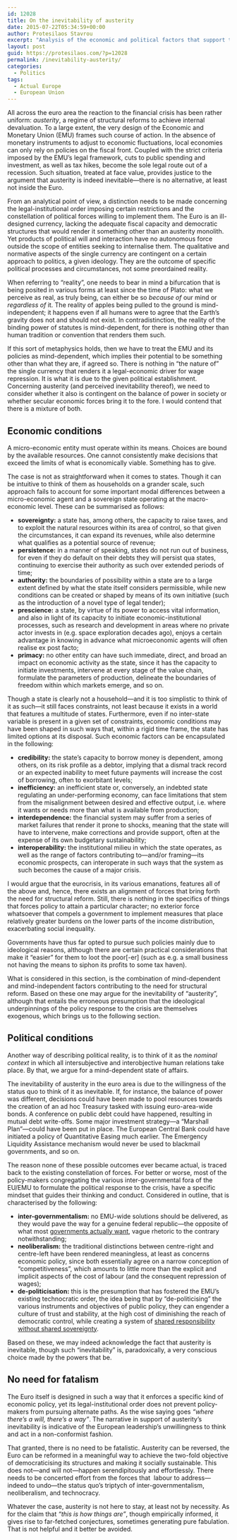 ```yaml
---
id: 12028
title: On the inevitability of austerity
date: 2015-07-22T05:34:59+00:00
author: Protesilaos Stavrou
excerpt: "Analysis of the economic and political factors that support the narrative of austerity's inevitability. No, the design of the Euro is not the main cause."
layout: post
guid: https://protesilaos.com/?p=12028
permalink: /inevitability-austerity/
categories:
  - Politics
tags:
  - Actual Europe
  - European Union
---
```

All across the euro area the reaction to the financial crisis has been rather uniform: _austerity_, a regime of structural reforms to achieve internal devaluation. To a large extent, the very design of the Economic and Monetary Union (EMU) frames such course of action. In the absence of monetary instruments to adjust to economic fluctuations, local economies can only rely on policies on the fiscal front. Coupled with the strict criteria imposed by the EMU&#8217;s legal framework, cuts to public spending and investment, as well as tax hikes, become the sole legal route out of a recession. Such situation, treated at face value, provides justice to the argument that austerity is indeed inevitable—there is no alternative, at least not inside the Euro.

From an analytical point of view, a distinction needs to be made concerning the legal-institutional order imposing certain restrictions and the constellation of political forces willing to implement them. The Euro is an ill-designed currency, lacking the adequate fiscal capacity and democratic structures that would render it something other than an austerity monolith. Yet products of political will and interaction have no autonomous force outside the scope of entities seeking to internalise them. The qualitative and normative aspects of the single currency are contingent on a certain approach to politics, a given ideology. They are the outcome of specific political processes and circumstances, not some preordained reality.

When referring to &#8220;reality&#8221;, one needs to bear in mind a bifurcation that is being posited in various forms at least since the time of Plato: what we perceive as real, as truly being, can either be so _because of_ our mind or _regardless of_ it. The reality of apples being pulled to the ground is mind-independent; it happens even if all humans were to agree that the Earth&#8217;s gravity does not and should not exist. In contradistinction, the reality of the binding power of statutes is mind-dependent, for there is nothing other than human tradition or convention that renders them such.

If this sort of metaphysics holds, then we have to treat the EMU and its policies as mind-dependent, which implies their potential to be something other than what they are, if agreed so. There is nothing in &#8220;the nature of&#8221; the single currency that renders it a legal-economic driver for wage repression. It is what it is due to the given political establishment. Concerning austerity (and perceived inevitability thereof), we need to consider whether it also is contingent on the balance of power in society or whether secular economic forces bring it to the fore. I would contend that there is a mixture of both.

## Economic conditions

A micro-economic entity must operate within its means. Choices are bound by the available resources. One cannot consistently make decisions that exceed the limits of what is economically viable. Something has to give.

The case is not as straightforward when it comes to states. Though it can be intuitive to think of them as households on a grander scale, such approach fails to account for some important modal differences between a micro-economic agent and a sovereign state operating at the macro-economic level. These can be summarised as follows:

  * **sovereignty:** a state has, among others, the capacity to raise taxes, and to exploit the natural resources within its area of control, so that given the circumstances, it can expand its revenues, while also determine what qualifies as a potential source of revenue;
  * **persistence:** in a manner of speaking, states do not run out of business, for even if they do default on their debts they will persist qua states, continuing to exercise their authority as such over extended periods of time;
  * **authority:** the boundaries of possibility within a state are to a large extent defined by what the state itself considers permissible, while new conditions can be created or shaped by means of its own initiative (such as the introduction of a novel type of legal tender);
  * **prescience:** a state, by virtue of its power to access vital information, and also in light of its capacity to initiate economic-institutional processes, such as research and development in areas where no private actor invests in (e.g. space exploration decades ago), enjoys a certain advantage in knowing in advance what microeconomic agents will often realise ex post facto;
  * **primacy:** no other entity can have such immediate, direct, and broad an impact on economic activity as the state, since it has the capacity to initiate investments, intervene at every stage of the value chain, formulate the parameters of production, delineate the boundaries of freedom within which markets emerge, and so on.

Though a state is clearly not a household—and it is too simplistic to think of it as such—it still faces constraints, not least because it exists in a world that features a multitude of states. Furthermore, even if no inter-state variable is present in a given set of constraints, economic conditions may have been shaped in such ways that, within a rigid time frame, the state has limited options at its disposal. Such economic factors can be encapsulated in the following:

  * **credibility:** the state&#8217;s capacity to borrow money is dependent, among others, on its risk profile as a debtor, implying that a dismal track record or an expected inability to meet future payments will increase the cost of borrowing, often to exorbitant levels;
  * **inefficiency:** an inefficient state or, conversely, an indebted state regulating an under-performing economy, can face limitations that stem from the misalignment between desired and effective output, i.e. where it wants or needs more than what is available from production;
  * **interdependence:** the financial system may suffer from a series of market failures that render it prone to shocks, meaning that the state will have to intervene, make corrections and provide support, often at the expense of its own budgetary sustainability;
  * **interoperability:** the institutional milieu in which the state operates, as well as the range of factors contributing to—and/or framing—its economic prospects, can interoperate in such ways that the system as such becomes the cause of a major crisis.

I would argue that the eurocrisis, in its various emanations, features all of the above and, hence, there exists an alignment of forces that bring forth the need for structural reform. Still, there is nothing in the specifics of things that forces policy to attain a particular character; no exterior force whatsoever that compels a government to implement measures that place relatively greater burdens on the lower parts of the income distribution, exacerbating social inequality.

Governments have thus far opted to pursue such policies mainly due to ideological reasons, although there are certain practical considerations that make it &#8220;easier&#8221; for them to loot the poor\[-er\] (such as e.g. a small business not having the means to siphon its profits to some tax haven).

What is considered in this section, is the combination of mind-dependent and mind-independent factors contributing to the need for structural reform. Based on these one may argue for the inevitability of &#8220;austerity&#8221;, although that entails the erroneous presumption that the ideological underpinnings of the policy response to the crisis are themselves exogenous, which brings us to the following section.

## Political conditions

Another way of describing political reality, is to think of it as the _nominal context_ in which all intersubjective and interobjective human relations take place. By that, we argue for a mind-dependent state of affairs.

The inevitability of austerity in the euro area is due to the willingness of the status quo to think of it as inevitable. If, for instance, the balance of power was different, decisions could have been made to pool resources towards the creation of an ad hoc Treasury tasked with issuing euro-area-wide bonds. A conference on public debt could have happened, resulting in mutual debt write-offs. Some major investment strategy—a &#8220;Marshall Plan&#8221;—could have been put in place. The European Central Bank could have initiated a policy of Quantitative Easing much earlier. The Emergency Liquidity Assistance mechanism would never be used to blackmail governments, and so on.

The reason none of these possible outcomes ever became actual, is traced back to the existing constellation of forces. For better or worse, most of the policy-makers congregating the various inter-governmental fora of the EU/EMU to formulate the political response to the crisis, have a specific mindset that guides their thinking and conduct. Considered in outline, that is characterised by the following:

  * **inter-governmentalism:** no EMU-wide solutions should be delivered, as they would pave the way for a genuine federal republic—the opposite of what most [governments actually want](https://protesilaos.com/emergence-intergovernmentalism/), vague rhetoric to the contrary notwithstanding;
  * **neoliberalism:** the traditional distinctions between centre-right and centre-left have been rendered meaningless, at least as concerns economic policy, since both essentially agree on a narrow conception of &#8220;competitiveness&#8221;, which amounts to little more than the explicit and implicit aspects of the cost of labour (and the consequent repression of wages);
  * **de-politicisation:** this is the presumption that has fostered the EMU&#8217;s existing technocratic order, the idea being that by &#8220;de-politicising&#8221; the various instruments and objectives of public policy, they can engender a culture of trust and stability, at the high cost of diminishing the reach of democratic control, while creating a system of [shared responsibility without shared sovereignty](https://protesilaos.com/inaccuracy-shared-sovereignty/).

Based on these, we may indeed acknowledge the fact that austerity is inevitable, though such &#8220;inevitability&#8221; is, paradoxically, a very conscious choice made by the powers that be.

## No need for fatalism

The Euro itself is designed in such a way that it enforces a specific kind of economic policy, yet its legal-institutional order does not prevent policy-makers from pursuing alternate paths. As the wise saying goes _&#8220;where there&#8217;s a will, there&#8217;s a way&#8221;_. The narrative in support of austerity&#8217;s inevitability is indicative of the European leadership&#8217;s unwillingness to think and act in a non-conformist fashion.

That granted, there is no need to be fatalistic. Austerity can be reversed, the Euro can be reformed in a meaningful way to achieve the two-fold objective of democraticising its structures and making it socially sustainable. This does not—and will not—happen serendipitously and effortlessly. There needs to be concerted effort from the forces that  labour to address—indeed to undo—the status quo&#8217;s triptych of inter-governmentalism, neoliberalism, and technocracy.

Whatever the case, austerity is not here to stay, at least not by necessity. As for the claim that _&#8220;this is how things are&#8221;_, though empirically informed, it gives rise to far-fetched conjectures, sometimes generating pure fabulation. That is not helpful and it better be avoided.